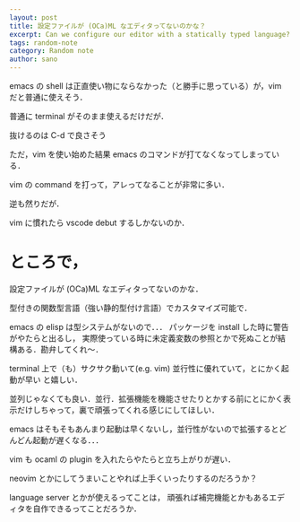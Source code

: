 ```yaml
---
layout: post
title: 設定ファイルが (OCa)ML なエディタってないのかな？
excerpt: Can we configure our editor with a statically typed language?
tags: random-note
category: Random note
author: sano
---
```


emacs の shell は正直使い物にならなかった（と勝手に思っている）が，vim だと普通に使えそう．

普通に terminal がそのまま使えるだけだが．

抜けるのは C-d で良さそう

ただ，vim を使い始めた結果 emacs のコマンドが打てなくなってしまっている．

vim の command を打って，アレってなることが非常に多い．

逆も然りだが．

vim に慣れたら vscode debut するしかないのか．

# ところで，

設定ファイルが (OCa)ML なエディタってないのかな．

型付きの関数型言語（強い静的型付け言語）でカスタマイズ可能で．

emacs の elisp は型システムがないので．．．
パッケージを install した時に警告がやたらと出るし，
実際使っている時に未定義変数の参照とかで死ぬことが結構ある．勘弁してくれ〜．

terminal 上で（も）サクサク動いて(e.g. vim) 並行性に優れていて，とにかく起動が早い
と嬉しい．

並列じゃなくても良い．並行．拡張機能を機能させたりとかする前にとにかく表示だけしちゃって，裏で頑張ってくれる感じにしてほしい．

emacs はそもそもあんまり起動は早くないし，並行性がないので拡張するとどんどん起動が遅くなる．．．

vim も ocaml の plugin を入れたらやたらと立ち上がりが遅い．

neovim とかにしてうまいことやれば上手くいったりするのだろうか？

language server とかが使えるってことは，
頑張れば補完機能とかもあるエディタを自作できるってことだろうか．
